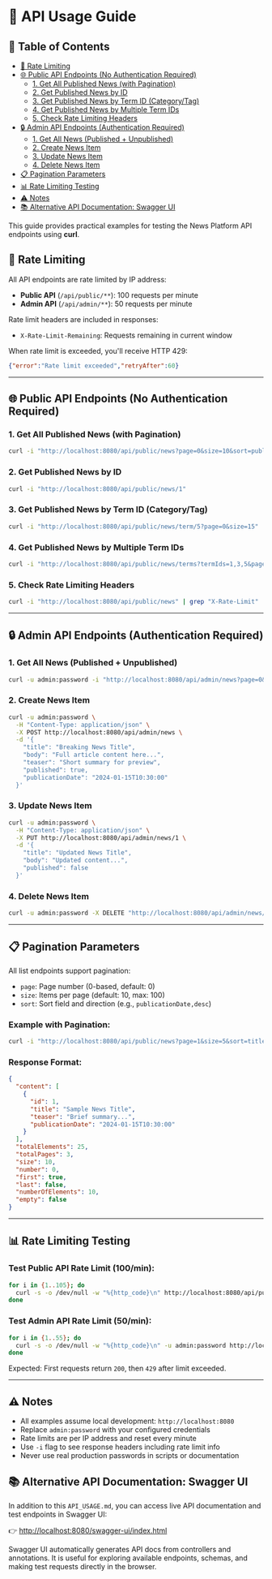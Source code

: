 # 📡 API Usage Guide

## 📑 Table of Contents
- [🚦 Rate Limiting](#-rate-limiting)
- [🌐 Public API Endpoints (No Authentication Required)](#-public-api-endpoints-no-authentication-required)
    - [1. Get All Published News (with Pagination)](#1-get-all-published-news-with-pagination)
    - [2. Get Published News by ID](#2-get-published-news-by-id)
    - [3. Get Published News by Term ID (Category/Tag)](#3-get-published-news-by-term-id-categorytag)
    - [4. Get Published News by Multiple Term IDs](#4-get-published-news-by-multiple-term-ids)
    - [5. Check Rate Limiting Headers](#5-check-rate-limiting-headers)
- [🔒 Admin API Endpoints (Authentication Required)](#-admin-api-endpoints-authentication-required)
    - [1. Get All News (Published + Unpublished)](#1-get-all-news-published--unpublished)
    - [2. Create News Item](#2-create-news-item)
    - [3. Update News Item](#3-update-news-item)
    - [4. Delete News Item](#4-delete-news-item)
- [📋 Pagination Parameters](#-pagination-parameters)
- [📊 Rate Limiting Testing](#-rate-limiting-testing)
- [⚠️ Notes](#️-notes)
- [📚 Alternative API Documentation: Swagger UI](#-alternative-api-documentation-swagger-ui)


This guide provides practical examples for testing the News Platform API endpoints using **curl**.

## 🚦 Rate Limiting

All API endpoints are rate limited by IP address:
- **Public API** (`/api/public/**`): 100 requests per minute
- **Admin API** (`/api/admin/**`): 50 requests per minute

Rate limit headers are included in responses:
- `X-Rate-Limit-Remaining`: Requests remaining in current window

When rate limit is exceeded, you'll receive HTTP 429:
```json
{"error":"Rate limit exceeded","retryAfter":60}
```

---
## 🌐 Public API Endpoints (No Authentication Required)

### 1. Get All Published News (with Pagination)
```bash
curl -i "http://localhost:8080/api/public/news?page=0&size=10&sort=publicationDate,desc"
```

### 2. Get Published News by ID
```bash
curl -i "http://localhost:8080/api/public/news/1"
```

### 3. Get Published News by Term ID (Category/Tag)
```bash
curl -i "http://localhost:8080/api/public/news/term/5?page=0&size=15"
```

### 4. Get Published News by Multiple Term IDs
```bash
curl -i "http://localhost:8080/api/public/news/terms?termIds=1,3,5&page=0&size=20"
```

### 5. Check Rate Limiting Headers
```bash
curl -i "http://localhost:8080/api/public/news" | grep "X-Rate-Limit"
```

---

## 🔒 Admin API Endpoints (Authentication Required)

### 1. Get All News (Published + Unpublished)
```bash
curl -u admin:password -i "http://localhost:8080/api/admin/news?page=0&size=10"
```

### 2. Create News Item
```bash
curl -u admin:password \
  -H "Content-Type: application/json" \
  -X POST http://localhost:8080/api/admin/news \
  -d '{
    "title": "Breaking News Title",
    "body": "Full article content here...",
    "teaser": "Short summary for preview",
    "published": true,
    "publicationDate": "2024-01-15T10:30:00"
  }'
```

### 3. Update News Item
```bash
curl -u admin:password \
  -H "Content-Type: application/json" \
  -X PUT http://localhost:8080/api/admin/news/1 \
  -d '{
    "title": "Updated News Title",
    "body": "Updated content...",
    "published": false
  }'
```

### 4. Delete News Item
```bash
curl -u admin:password -X DELETE "http://localhost:8080/api/admin/news/1"
```
---

## 📋 Pagination Parameters

All list endpoints support pagination:
- `page`: Page number (0-based, default: 0)
- `size`: Items per page (default: 10, max: 100)
- `sort`: Sort field and direction (e.g., `publicationDate,desc`)

### Example with Pagination:
```bash
curl -i "http://localhost:8080/api/public/news?page=1&size=5&sort=title,asc"
```

### Response Format:
```json
{
  "content": [
    {
      "id": 1,
      "title": "Sample News Title",
      "teaser": "Brief summary...",
      "publicationDate": "2024-01-15T10:30:00"
    }
  ],
  "totalElements": 25,
  "totalPages": 3,
  "size": 10,
  "number": 0,
  "first": true,
  "last": false,
  "numberOfElements": 10,
  "empty": false
}
```

---

## 📊 Rate Limiting Testing

### Test Public API Rate Limit (100/min):
```bash
for i in {1..105}; do 
  curl -s -o /dev/null -w "%{http_code}\n" http://localhost:8080/api/public/news
done
```

### Test Admin API Rate Limit (50/min):
```bash
for i in {1..55}; do 
  curl -s -o /dev/null -w "%{http_code}\n" -u admin:password http://localhost:8080/api/admin/news
done
```

Expected: First requests return `200`, then `429` after limit exceeded.

---

## ⚠️ Notes
- All examples assume local development: `http://localhost:8080`
- Replace `admin:password` with your configured credentials
- Rate limits are per IP address and reset every minute
- Use `-i` flag to see response headers including rate limit info
- Never use real production passwords in scripts or documentation

## 📚 Alternative API Documentation: Swagger UI

In addition to this `API_USAGE.md`, you can access live API documentation and test endpoints in Swagger UI:

👉 [http://localhost:8080/swagger-ui/index.html](http://localhost:8080/swagger-ui/index.html)

Swagger UI automatically generates API docs from controllers and annotations.
It is useful for exploring available endpoints, schemas, and making test requests directly in the browser.